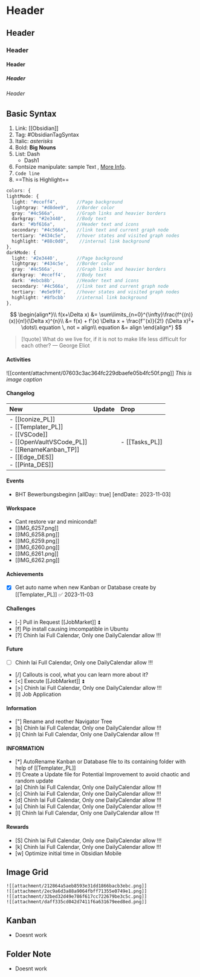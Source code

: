 # Header
## Header
### Header
#### Header
##### Header
###### Header
## Basic Syntax
1. Link: [[Obsidian]]
2. Tag: #ObsidianTagSyntax 
3. Italic: *asterisks*
4. Bold: **Big Nouns**
5. List: Dash 
	 - Dash1
6. Fontsize manipulate: <font size=2>sample Text </font>, [More Info](https://linuxhint.com/markdown-font-size/).
7. `Code line`
8. ==This is Highlight==
```typescript
colors: {
lightMode: {
  light: "#eceff4",       //Page background
  lightgray: "#d8dee9",   //Border color
  gray: "#4c566a",        //Graph links and heavier borders
  darkgray: "#2e3440",    //Body text
  dark: "#bf616a",        //Header text and icons
  secondary: "#4c566a",   //link text and current graph node
  tertiary: "#434c5e",    //hover states and visited graph nodes
  highlight: "#88c0d0",    //internal link background
},
darkMode: {
  light: '#2e3440',       //Page background
  lightgray: '#434c5e',   //Border color
  gray: '#4c566a',        //Graph links and heavier borders
  darkgray: '#eceff4',    //Body text
  dark: '#ebcb8b',        //Header text and icons
  secondary: '#4c566a',   //link text and current graph node
  tertiary: '#e5e9f0',    //hover states and visited graph nodes
  highlight: '#8fbcbb'    //internal link background
},
```

$$
\begin{align*}\\
f(x+\Delta x) &= \sum\limits_{n=0}^{\infty}\frac{f^{(n)}(x)}{n!}(\Delta x)^{n}\\
&= f(x) + f'(x) \Delta x + \frac{f''(x)}{2!} (\Delta x)²+ \dots\\
equation \, not = align\\
equation &= align
\end{align*}
$$

> [!quote] What do we live for, if it is not to make life less difficult for each other?
> — George Eliot
#### Activities
![[content/attachment/07603c3ac364fc229dbaefe05b4fc50f.png]]
*This is image caption*
#### Changelog

|   New                                                                                                                                                                                                   |   Update   |   Drop                 |
|:--------------------------------------------------------------------------------------------------------------------------------------------------------------------------------------------------------|:-----------|:-----------------------|
| <div>- [[Iconize_PL]]</div><div>- [[Templater_PL]]</div><div>- [[VSCode]]</div><div>- [[OpenVaultVSCode_PL]]</div><div>- [[RenameKanban_TP]]</div><div>- [[Edge_DES]]</div><div>- [[Pinta_DES]]</div>        |            |  - [[Tasks_PL]]        |  


#### Events
-  BHT Bewerbungsbeginn [allDay:: true]  [endDate:: 2023-11-03]
#### Workspace
- Cant restore var and miniconda!!
- [[IMG_6257.png]]
- [[IMG_6258.png]]
- [[IMG_6259.png]]
- [[IMG_6260.png]]
- [[IMG_6261.png]]
- [[IMG_6262.png]]
#### Achievements
- [x] Get auto name when new Kanban or Database create by [[Templater_PL]] ✅ 2023-11-03

#### Challenges
- [-] Pull in Request [[JobMarket]] ⏫
- [f] Pip install causing imcompatible in Ubuntu
- [?] Chinh lai Full Calendar, Only one DailyCalendar allow !!!

#### Future
- [ ] Chinh lai Full Calendar, Only one DailyCalendar allow !!!
- [/] Callouts is cool, what you can learn more about it?
- [<] Execute [[JobMarket]] ⏫
- [>] Chinh lai Full Calendar, Only one DailyCalendar allow !!!
- [I] Job Application

#### Information
- ["] Rename and reother Navigator Tree
- [b] Chinh lai Full Calendar, Only one DailyCalendar allow !!!
- [i] Chinh lai Full Calendar, Only one DailyCalendar allow !!!

#### INFORMATION
- [*] AutoRename Kanban or Database file to its containing folder with help of [[Templater_PL]]
- [!] Create a Update file for Potential Improvement to avoid chaotic and random update
- [p] Chinh lai Full Calendar, Only one DailyCalendar allow !!!
- [c] Chinh lai Full Calendar, Only one DailyCalendar allow !!!
- [d] Chinh lai Full Calendar, Only one DailyCalendar allow !!!
- [u] Chinh lai Full Calendar, Only one DailyCalendar allow !!!
- [l] Chinh lai Full Calendar, Only one DailyCalendar allow !!!

#### Rewards
- [S] Chinh lai Full Calendar, Only one DailyCalendar allow !!!
- [k] Chinh lai Full Calendar, Only one DailyCalendar allow !!!
- [w] Optimize initial time in Obsidian Mobile
## Image Grid
```image-layout-masonry-2
![[attachment/212864a5aeb8593e31dd1866bacb3ebc.png]] 
![[attachment/2ec9a6d3a88a9064fbff71355e0749e1.png]] 
![[attachment/32bed32d49e786f617cc722679be3c5c.png]]
![[attachment/daff335cd042d7411f6a631679eed8ed.png]]
```
## Kanban
- Doesnt work
## Folder Note
- Doesnt work